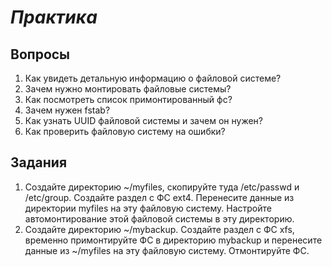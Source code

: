 # *Практика*

## Вопросы

1. Как увидеть детальную информацию о файловой системе?
2. Зачем нужно монтировать файловые системы?
3. Как посмотреть список примонтированный фс?
4. Зачем нужен fstab?
5. Как узнать UUID файловой системы и зачем он нужен?
6. Как проверить файловую систему на ошибки?

## Задания

1. Создайте директорию ~/myfiles, скопируйте туда /etc/passwd и /etc/group. Создайте раздел с ФС ext4. Перенесите данные из директории myfiles на эту файловую систему. Настройте автомонтирование этой файловой системы в эту директорию.
2. Создайте директорию ~/mybackup. Создайте раздел с ФС xfs, временно примонтируйте ФС в директорию mybackup и перенесите данные из ~/myfiles на эту файловую систему. Отмонтируйте ФС. 